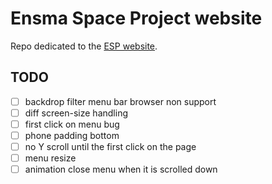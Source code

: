 # Ensma Space Project website

Repo dedicated to the [ESP website](https://esp.ensma.fr/).

## TODO
- [ ] backdrop filter menu bar browser non support
- [ ] diff screen-size handling
- [ ] first click on menu bug
- [ ] phone padding bottom
- [ ] no Y scroll until the first click on the page
- [ ] menu resize
- [ ] animation close menu when it is scrolled down